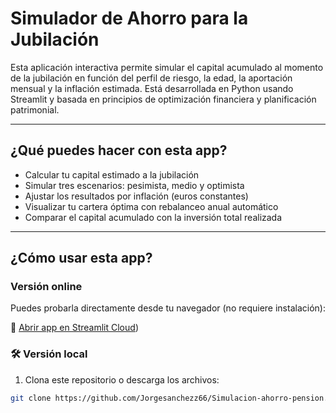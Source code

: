 
#  Simulador de Ahorro para la Jubilación

Esta aplicación interactiva permite simular el capital acumulado al momento de la jubilación en función del perfil de riesgo, la edad, la aportación mensual y la inflación estimada. Está desarrollada en Python usando Streamlit y basada en principios de optimización financiera y planificación patrimonial.

---

##  ¿Qué puedes hacer con esta app?

- Calcular tu capital estimado a la jubilación  
- Simular tres escenarios: pesimista, medio y optimista  
- Ajustar los resultados por inflación (euros constantes)  
- Visualizar tu cartera óptima con rebalanceo anual automático  
- Comparar el capital acumulado con la inversión total realizada

---

##  ¿Cómo usar esta app?

###  Versión online

Puedes probarla directamente desde tu navegador (no requiere instalación):

🔗 [Abrir app en Streamlit Cloud](https://simulacion-ahorro-pension-2ln3mkve8jrwx5yufzaewu.streamlit.app/))

### 🛠️ Versión local

1. Clona este repositorio o descarga los archivos:
```bash
git clone https://github.com/Jorgesanchezz66/Simulacion-ahorro-pension.git
